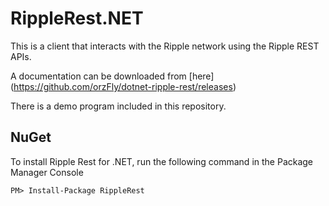 RippleRest.NET
==============

This is a client that interacts with the Ripple network using the Ripple REST APIs.

A documentation can be downloaded from [here] (https://github.com/orzFly/dotnet-ripple-rest/releases)

There is a demo program included in this repository.

NuGet
-----
To install Ripple Rest for .NET, run the following command in the Package Manager Console

```
PM> Install-Package RippleRest
```
